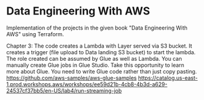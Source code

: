 # Data Engineering With AWS
Implementation of the projects in the given book "Data Engineering With AWS" using Terraform.

Chapter 3:
The code creates a Lambda with Layer served via S3 bucket. 
It creates a trigger (file upload to Data landing S3 bucket) to start the lambda.
The role created can be assumed by Glue as well as Lambda.
You can manually create Glue jobs in Glue Studio.
Take this opportunity to learn more about Glue. You need to write Glue code rather than just copy pasting.
https://github.com/aws-samples/aws-glue-samples
https://catalog.us-east-1.prod.workshops.aws/workshops/ee59d21b-4cb8-4b3d-a629-24537cf37bb5/en-US/lab4/run-streaming-job

